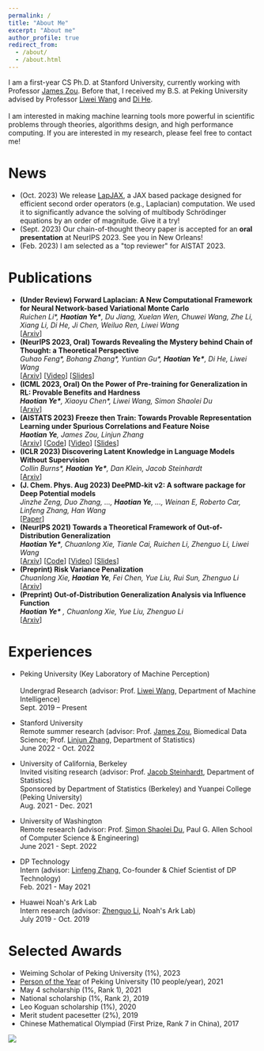 ```yaml
---
permalink: /
title: "About Me"
excerpt: "About me"
author_profile: true
redirect_from: 
  - /about/
  - /about.html
---
```


I am a first-year CS Ph.D. at Stanford University, currently working with Professor [James Zou](https://www.james-zou.com/). Before that, I received my B.S. at Peking University advised by Professor [Liwei Wang](http://www.liweiwang-pku.com/) and [Di He](https://dihe-pku.github.io/). 
<br/>
<br/>
I am interested in making machine learning tools more powerful in scientific problems through theories, algorithms design, and high performance computing. If you are interested in my research, please feel free to contact me!

News
======
- (Oct. 2023) We release [LapJAX](https://github.com/YWolfeee/lapjax), a JAX based package designed for efficient second order operators (e.g., Laplacian) computation. We used it to significantly advance the solving of multibody Schrödinger equations by an order of magnitude. Give it a try!
- (Sept. 2023) Our chain-of-thought theory paper is accepted for an **oral presentation** at NeurIPS 2023. See you in New Orleans!
- (Feb. 2023) I am selected as a "top reviewer" for AISTAT 2023.

Publications
======
- **(Under Review) Forward Laplacian: A New Computational Framework for Neural Network-based Variational Monte Carlo**
  <br/>
  _Ruichen Li\*, **Haotian Ye\***, Du Jiang, Xuelan Wen, Chuwei Wang, Zhe Li, Xiang Li, Di He, Ji Chen, Weiluo Ren, Liwei Wang_
  <br/>
  [[Arxiv](https://arxiv.org/abs/2307.08214)]
- **(NeurIPS 2023, Oral) Towards Revealing the Mystery behind Chain of Thought: a Theoretical Perspective**
  <br/>
  _Guhao Feng\*, Bohang Zhang\*, Yuntian Gu\*, **Haotian Ye\***, Di He, Liwei Wang_
  <br/>
  [[Arxiv](https://arxiv.org/abs/2305.15408)]
  [[Video](https://youtu.be/nOIRuVluCyE)]
  [[Slides](https://haotianye.com/files/NeurIPS23/Slides_NeurIPS23_CoT.pdf)]
- **(ICML 2023, Oral) On the Power of Pre-training for Generalization in RL: Provable Benefits and Hardness**
  <br/>
  _**Haotian Ye\***, Xiaoyu Chen\*, Liwei Wang, Simon Shaolei Du_
  <br/>
  [[Arxiv](https://arxiv.org/abs/2210.10464)]
- **(AISTATS 2023) Freeze then Train: Towards Provable Representation Learning under Spurious Correlations and Feature Noise**
  <br/>
  _**Haotian Ye**, James Zou, Linjun Zhang_
  <br/>
  [[Arxiv](https://arxiv.org/abs/2210.11075)]
  [[Code](https://github.com/YWolfeee/Freeze-Then-Train)]
  [[Video](https://www.youtube.com/watch?v=K9evpKADRpk)]
  [[Slides](https://haotianye.com/files/AISTATS23/slides_AISTATS23_FTT.pdf)]
- **(ICLR 2023) Discovering Latent Knowledge in Language Models Without Supervision**
  <br/>
  _Collin Burns\*, **Haotian Ye\***, Dan Klein, Jacob Steinhardt_
  <br/>
  [[Arxiv](https://arxiv.org/abs/2212.03827)]
- **(J. Chem. Phys. Aug 2023) DeePMD-kit v2: A software package for Deep Potential models**
  <br/>
  _Jinzhe Zeng, Duo Zhang, ..., **Haotian Ye**, ..., Weinan E, Roberto Car, Linfeng Zhang, Han Wang_
  <br/>
  [[Paper](https://doi.org/10.1063/5.0155600)]
- **(NeurIPS 2021) Towards a Theoretical Framework of Out-of-Distribution Generalization**
  <br/>
  _**Haotian Ye\***, Chuanlong Xie, Tianle Cai, Ruichen Li, Zhenguo Li, Liwei Wang_
  <br/>
  [[Arxiv](https://arxiv.org/abs/2106.04496)]
  [[Code](https://github.com/YWolfeee/DomainBed)]
  [[Video](https://slideslive.com/38967497/towards-a-theoretical-framework-of-outofdistribution-generalization?ref=recommended)]
  [[Slides](http://haotianye.com/files/NeurIPS21/slides_NeurIPS21_OOD.pdf)]
- **(Preprint) Risk Variance Penalization**
  <br/>
  _Chuanlong Xie, **Haotian Ye**, Fei Chen, Yue Liu, Rui Sun, Zhenguo Li_
  <br/>
  [[Arxiv](https://arxiv.org/abs/2006.07544)]
- **(Preprint) Out-of-Distribution Generalization Analysis via Influence Function**
  <br/>
  _**Haotian Ye\*** , Chuanlong Xie, Yue Liu, Zhenguo Li_
  <br/>
  [[Arxiv](https://arxiv.org/abs/2101.08521)]

Experiences
======
- Peking University (Key Laboratory of Machine Perception)	
  <br/>
  Undergrad Research (advisor: Prof. [Liwei Wang](http://www.liweiwang-pku.com/), Department of Machine Intelligence)
  <br/>
  Sept. 2019 – Present 

- Stanford University
  <br/>
  Remote summer research (advisor: Prof. [James Zou](https://www.james-zou.com/), Biomedical Data Science; Prof. [Linjun Zhang](https://linjunz.github.io/), Department of Statistics)
  <br/>
  June 2022 - Oct. 2022
- University of California, Berkeley
  <br/>
  Invited visiting research (advisor: Prof. [Jacob Steinhardt](https://jsteinhardt.stat.berkeley.edu/), Department of Statistics)
  <br/>
  Sponsored by Department of Statistics (Berkeley) and Yuanpei College (Peking University) 
  <br/>
  Aug. 2021 - Dec. 2021
- University of Washington
  <br/>
  Remote research (advisor: Prof. [Simon Shaolei Du](https://simonshaoleidu.com/), Paul G. Allen School of Computer Science & Engineering)
  <br/>
  June 2021 - Sept. 2022
- DP Technology
  <br/>
  Intern (advisor: [Linfeng Zhang](https://scholar.google.com/citations?user=jk7qwmcAAAAJ&hl=zh-CN), Co-founder & Chief Scientist of DP Technology)
  <br/>
  Feb. 2021 - May 2021
- Huawei Noah's Ark Lab
  <br/>
  Intern research (advisor: [Zhenguo Li](https://scholar.google.com/citations?user=XboZC1AAAAAJ&hl=en), Noah's Ark Lab)
  <br/>
  July 2019 - Oct. 2019


Selected Awards
======
- Weiming Scholar of Peking University (1%), 2023
- [Person of the Year](http://m.cyol.com/gb/articles/2021-12/28/content_XM2l5spYg.html) of Peking University (10 people/year), 2021
- May 4 scholarship (1%, Rank 1), 2021
- National scholarship (1%, Rank 2), 2019
- Leo Koguan scholarship (1%), 2020
- Merit student pacesetter (2%), 2019
- Chinese Mathematical Olympiad (First Prize, Rank 7 in China), 2017

<a href='https://clustrmaps.com/site/1bpcz'  title='Visit tracker'><img src='//clustrmaps.com/map_v2.png?cl=ffffff&w=600&t=tt&d=H_rmQ74PzdkUNlANtUmgRXjPSpOOYZFUaRnZHpKaXyE'/></a>
